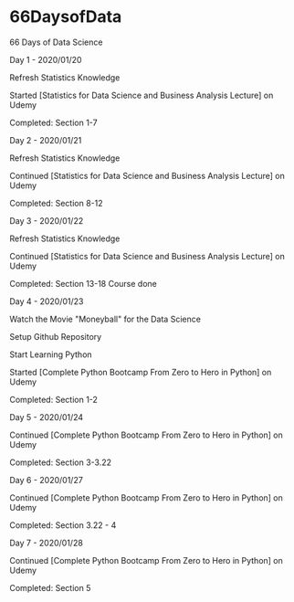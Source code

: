 # 66DaysofData
66 Days of Data Science


Day 1 - 2020/01/20

Refresh Statistics Knowledge

Started [Statistics for Data Science and Business Analysis Lecture] on Udemy

Completed:
Section 1-7

Day 2 - 2020/01/21

Refresh Statistics Knowledge

Continued [Statistics for Data Science and Business Analysis Lecture] on Udemy

Completed:
Section 8-12

Day 3 - 2020/01/22

Refresh Statistics Knowledge

Continued [Statistics for Data Science and Business Analysis Lecture] on Udemy

Completed:
Section 13-18
Course done

Day 4 - 2020/01/23

Watch the Movie "Moneyball" for the Data Science

Setup Github Repository

Start Learning Python

Started [Complete Python Bootcamp From Zero to Hero in Python] on Udemy

Completed:
Section 1-2

Day 5 - 2020/01/24

Continued [Complete Python Bootcamp From Zero to Hero in Python] on Udemy

Completed:
Section 3-3.22

Day 6 - 2020/01/27

Continued [Complete Python Bootcamp From Zero to Hero in Python] on Udemy

Completed:
Section 3.22 - 4

Day 7 - 2020/01/28

Continued [Complete Python Bootcamp From Zero to Hero in Python] on Udemy

Completed:
Section 5
